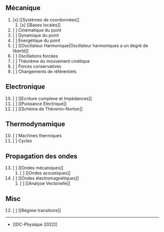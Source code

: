## Mécanique
1. [x] [[Systèmes de coordonnées]]
	1. [x] [[Bases locales]]
2. [ ] Cinématique du point
3. [ ] Dynamique du point
4. [ ] Energétique du point
5. [ ] [[Oscillateur Harmonique|Oscillateur harmoniques a un degré de liberté]]
6. [ ] Oscillations forcées
7. [ ] Théorème du mouvement cinétique
8. [ ] Forces conservatives
9. [ ] Changements de référentiels

## Electronique
10. [ ] [[Ecriture complexe et Impédances]]
11. [ ] [[Puissance Electrique]]
12. [ ] [[Schéma de Thévenin-Norton]]

## Thermodynamique
10. [ ] Machines thermiques
11. [ ] Cycles

## Propagation des ondes
13. [ ] [[Ondes mécaniques]]
	1. [ ] [[Ondes acoustiques]]
14. [ ] [[Ondes électromagnétiques]]
	1. [ ] [[Analyse Vectorielle]]

## Misc
12. [ ] [[Régime transitoire]]

---
- [[DC-Physique 2022]] 